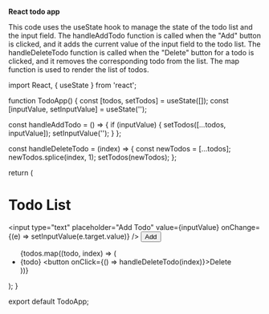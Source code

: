 **React todo app**

This code uses the useState hook to manage the state of the todo list and the input field. 
The handleAddTodo function is called when the "Add" button is clicked, and it adds the current value 
of the input field to the todo list. The handleDeleteTodo function is called when the "Delete" button 
for a todo is clicked, and it removes the corresponding todo from the list.
The map function is used to render the list of todos.

import React, { useState } from 'react';

function TodoApp() {
  const [todos, setTodos] = useState([]);
  const [inputValue, setInputValue] = useState('');

  const handleAddTodo = () => {
    if (inputValue) {
      setTodos([...todos, inputValue]);
      setInputValue('');
    }
  };

  const handleDeleteTodo = (index) => {
    const newTodos = [...todos];
    newTodos.splice(index, 1);
    setTodos(newTodos);
  };

  return (
    <div>
      <h1>Todo List</h1>
      <input
        type="text"
        placeholder="Add Todo"
        value={inputValue}
        onChange={(e) => setInputValue(e.target.value)}
      />
      <button onClick={handleAddTodo}>Add</button>
      <ul>
        {todos.map((todo, index) => (
          <li key={index}>
            {todo}
            <button onClick={() => handleDeleteTodo(index)}>Delete</button>
          </li>
        ))}
      </ul>
    </div>
  );
}

export default TodoApp;
